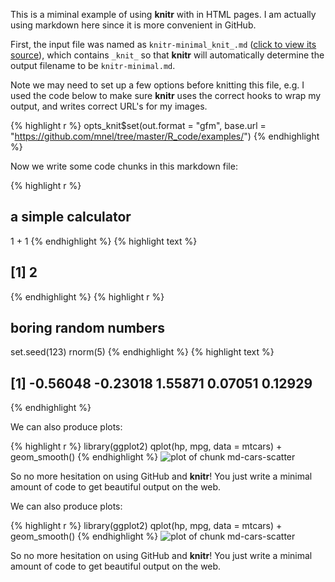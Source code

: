 
This is a miminal example of using **knitr** with in HTML pages. I am actually using markdown here since it is more convenient in GitHub.

First, the input file was named as `knitr-minimal_knit_.md` ([click to view its source](https://github.com/mnel/tree/master/R_code/examples/knitr-minimal_knit_.md)), which contains `_knit_` so that **knitr** will automatically determine the output filename to be `knitr-minimal.md`. 

Note we may need to set up a few options before knitting this file, e.g. I used the code below to make sure **knitr** uses the correct hooks to wrap my output, and writes correct URL's for my images.

{% highlight r %}
opts_knit$set(out.format = "gfm", base.url = "https://github.com/mnel/tree/master/R_code/examples/")
{% endhighlight %}



Now we write some code chunks in this markdown file:

{% highlight r %}
## a simple calculator
1 + 1
{% endhighlight %}
{% highlight text %}
## [1] 2
{% endhighlight %}
{% highlight r %}
## boring random numbers
set.seed(123)
rnorm(5)
{% endhighlight %}
{% highlight text %}
## [1] -0.56048 -0.23018  1.55871  0.07051  0.12929
{% endhighlight %}



We can also produce plots:

{% highlight r %}
library(ggplot2)
qplot(hp, mpg, data = mtcars) + geom_smooth()
{% endhighlight %}
![plot of chunk md-cars-scatter](https://github.com/mnel/R_code/tree/master/examples/md-cars-scatter.png)


So no more hesitation on using GitHub and **knitr**! You just write a minimal amount of code to get beautiful output on the web.



We can also produce plots:

{% highlight r %}
library(ggplot2)
qplot(hp, mpg, data = mtcars) + geom_smooth()
{% endhighlight %}
![plot of chunk md-cars-scatter](https://github.com/mnel/R_code/tree/master/examples/md-cars-scatter.png)


So no more hesitation on using GitHub and **knitr**! You just write a minimal amount of code to get beautiful output on the web.
